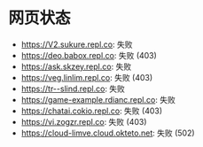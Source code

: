 # 网页状态
- https://V2.sukure.repl.co: 失败
- https://deo.babox.repl.co: 失败 (403)
- https://ask.skzey.repl.co: 失败
- https://veg.linlim.repl.co: 失败 (403)
- https://tr--slind.repl.co: 失败
- https://game-example.rdianc.repl.co: 失败
- https://chatai.cokio.repl.co: 失败 (403)
- https://vi.zogzr.repl.co: 失败 (403)
- https://cloud-limve.cloud.okteto.net: 失败 (502)
